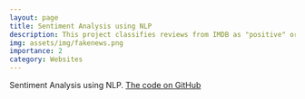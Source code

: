 ```yaml
---
layout: page
title: Sentiment Analysis using NLP
description: This project classifies reviews from IMDB as "positive" or "negative"using Naive Bayes, Logistic Regression, LSTM.
img: assets/img/fakenews.png
importance: 2
category: Websites
---
```


Sentiment Analysis using NLP. [The code on GitHub](https://github.com/ariyanhossain2208/Sentiment-Analysis-NLP)